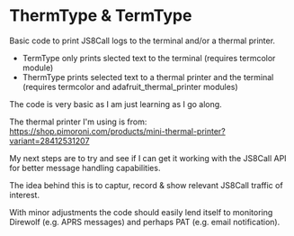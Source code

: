 # ThermType & TermType

Basic code to print JS8Call logs to the terminal and/or a thermal printer.

- TermType only prints slected text to the terminal (requires termcolor module)
- ThermType prints selected text to a thermal printer and the terminal (requires termcolor and adafruit_thermal_printer modules)

The code is very basic as I am just learning as I go along. 

The thermal printer I'm using is from:
https://shop.pimoroni.com/products/mini-thermal-printer?variant=28412531207

My next steps are to try and see if I can get it working with the JS8Call API for better message handling capabilities.

The idea behind this is to captur, record & show relevant JS8Call traffic of interest.

With minor adjustments the code should easily lend itself to monitoring Direwolf (e.g. APRS messages) and perhaps PAT (e.g. email notification).
